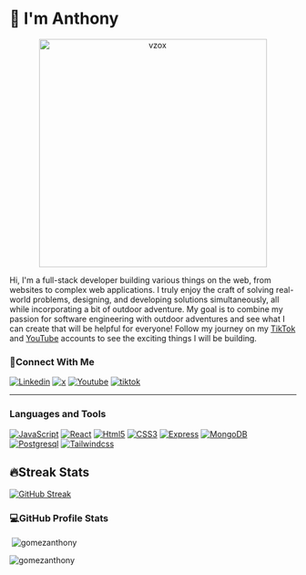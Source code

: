 <h1>👋 I'm Anthony </h1> 

 <p align="center">
  <img src="https://github.com/GomezAnthony/GomezAnthony/assets/56603329/073e1391-d429-498d-9ae5-9e17e15e2d78" alt="vzox" width="400">
</p>


  Hi, I'm a full-stack developer building various things on the web, from websites to complex web applications. I truly enjoy the craft of solving real-world problems, designing, and developing solutions simultaneously, all while incorporating a bit of outdoor adventure. My goal is to combine my passion for software engineering with outdoor adventures and see what I can create that will be helpful for everyone! Follow my journey on my [TikTok](https://www.tiktok.com/@tonytheengineer?lang=en) and [YouTube](http://www.youtube.com/@TonyTheEngineer_) accounts to see the exciting things I will be building.

<h3>🤝Connect With Me</h3>
<a href='https://www.linkedin.com/in/anthony-gomez-20b291130/' target="_blank"><img alt='Linkedin' src='https://img.shields.io/badge/LinkedIn-100000?style=for-the-badge&logo=Linkedin&logoColor=white&labelColor=007ab5&color=007ab5'/></a>
<a href='https://twitter.com/tonyxcodes' target="_blank"><img alt='x' src='https://img.shields.io/badge/Twitter-100000?style=for-the-badge&logo=x&logoColor=white&labelColor=000000&color=000000'/></a>
<a href='http://www.youtube.com/@TonyTheEngineer_' target="_blank"><img alt='Youtube' src='https://img.shields.io/badge/YouTube-100000?style=for-the-badge&logo=Youtube&logoColor=white&labelColor=f60002&color=f60002'/></a>
<a href='https://www.tiktok.com/@tonytheengineer' target="_blank"><img alt='tiktok' src='https://img.shields.io/badge/TikTok-100000?style=for-the-badge&logo=tiktok&logoColor=white&labelColor=000000&color=020202'/></a>

--- 
         
<h3 align="left">Languages and Tools</h3>
<a href='https://github.com/shivamkapasia0' target="_blank"><img alt='JavaScript' src='https://img.shields.io/badge/JavaScript-100000?style=for-the-badge&logo=JavaScript&logoColor=000000&labelColor=e9d44d&color=e9d44d'/></a>
<a href='https://github.com/shivamkapasia0' target="_blank"><img alt='React' src='https://img.shields.io/badge/React-100000?style=for-the-badge&logo=React&logoColor=FFFFFF&labelColor=5ed3f3&color=5ed3f3'/></a>
<a href='https://github.com/shivamkapasia0' target="_blank"><img alt='Html5' src='https://img.shields.io/badge/HTML5-100000?style=for-the-badge&logo=Html5&logoColor=FFFFFF&labelColor=dd4b25&color=dd4b25'/></a>
<a href='https://github.com/shivamkapasia0' target="_blank"><img alt='CSS3' src='https://img.shields.io/badge/CSS3-100000?style=for-the-badge&logo=CSS3&logoColor=FFFFFF&labelColor=3595cf&color=3595cf'/></a>
<a href='https://github.com/shivamkapasia0' target="_blank"><img alt='Express' src='https://img.shields.io/badge/Express-100000?style=for-the-badge&logo=Express&logoColor=000000&labelColor=FFFFFF&color=FFFFFF'/></a>
<a href='https://github.com/shivamkapasia0' target="_blank"><img alt='MongoDB' src='https://img.shields.io/badge/MongoDB-100000?style=for-the-badge&logo=MongoDB&logoColor=FFFFFF&labelColor=55ad47&color=55ad47'/></a>
<a href='https://github.com/shivamkapasia0' target="_blank"><img alt='Postgresql' src='https://img.shields.io/badge/PostgreSQL-100000?style=for-the-badge&logo=Postgresql&logoColor=FFFFFF&labelColor=396c94&color=396c94'/></a>
<a href='https://github.com/shivamkapasia0' target="_blank"><img alt='Tailwindcss' src='https://img.shields.io/badge/Tailwindcss-100000?style=for-the-badge&logo=Tailwindcss&logoColor=FFFFFF&labelColor=3ebff8&color=3ebff8'/></a>

<br/>

<h2>🔥Streak Stats</h2>
<a href="https://git.io/streak-stats"><img src="https://streak-stats.demolab.com?user=GomezAnthony&theme=dark" alt="GitHub Streak" /></a>

<h3>💻GitHub Profile Stats</h3>
<p>&nbsp;<img align="center" src="https://github-readme-stats.vercel.app/api?username=gomezanthony&show_icons=true&locale=en&theme=dark"alt="gomezanthony"/></p>
<p><img align="left" src="https://github-readme-stats.vercel.app/api/top-langs?username=gomezanthony&show_icons=true&locale=en&layout=compact&theme=dark" alt="gomezanthony" /></p>


